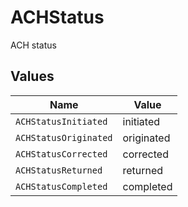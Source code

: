 # ACHStatus

ACH status


## Values

| Name                  | Value                 |
| --------------------- | --------------------- |
| `ACHStatusInitiated`  | initiated             |
| `ACHStatusOriginated` | originated            |
| `ACHStatusCorrected`  | corrected             |
| `ACHStatusReturned`   | returned              |
| `ACHStatusCompleted`  | completed             |